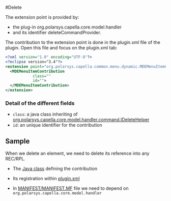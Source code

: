 #Delete

The extension point is provided by:

* the plug-in org.polarsys.capella.core.model.handler
* and its identifier deleteCommandProvider.

The contribution to the extension point is done in the plugin.xml file of the plugin. Open this file and focus on the plugin.xml tab:

```xml
<?xml version="1.0" encoding="UTF-8"?>
<?eclipse version="3.4"?>
<extension point="org.polarsys.capella.common.menu.dynamic.MDEMenuItemContribution">
  <MDEMenuItemContribution
            class=""
            id="">
  </MDEMenuItemContribution>
</extension>
```

### Detail of the different fields

* `class`: a java class inheriting of [org.polarsys.capella.core.model.handler.command.IDeleteHelper](https://github.com/eclipse-capella/capella/blob/master/core/plugins/org.polarsys.capella.core.model.handler/src/org/polarsys/capella/core/model/handler/command/IDeleteHelper.java)
* `id`: an unique identifier for the contribution

## Sample

When we delete an element, we need to delete its reference into any REC/RPL. 

* The [Java class](https://github.com/eclipse-capella/capella/blob/master/core/plugins/org.polarsys.capella.core.re/src/org/polarsys/capella/core/re/delete/ReDeleteHelper.java) defining the contribution

* Its registration within [plugin.xml](https://github.com/eclipse-capella/capella/blob/master/core/plugins/org.polarsys.capella.core.re/plugin.xml#L423)

* In [MANIFEST/MANIFEST.MF](https://github.com/eclipse-capella/capella/blob/master/core/plugins/org.polarsys.capella.core.re/META-INF/MANIFEST.MF#L18) file we need to depend on `org.polarsys.capella.core.model.handler` 